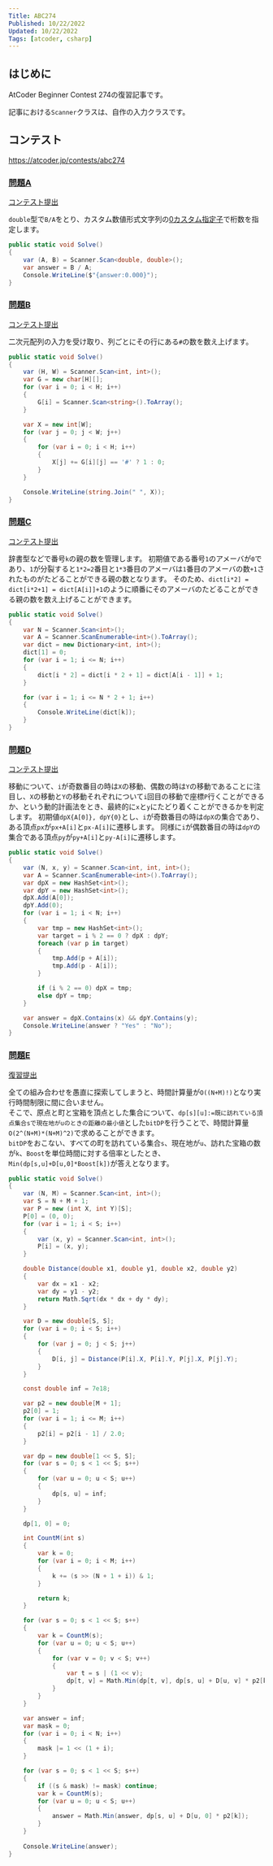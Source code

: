 ```yaml
---
Title: ABC274
Published: 10/22/2022
Updated: 10/22/2022
Tags: [atcoder, csharp]
---
```


## はじめに

AtCoder Beginner Contest 274の復習記事です。

記事における`Scanner`クラスは、自作の入力クラスです。

## コンテスト

<https://atcoder.jp/contests/abc274>

### [問題A](https://atcoder.jp/contests/abc274/tasks/abc274_a)

[コンテスト提出](https://atcoder.jp/contests/ABC274/submissions/35862184)

`double`型で`B/A`をとり、カスタム数値形式文字列の[0カスタム指定子](https://learn.microsoft.com/ja-jp/dotnet/standard/base-types/custom-numeric-format-strings#Specifier0)で桁数を指定します。

```csharp
public static void Solve()
{
    var (A, B) = Scanner.Scan<double, double>();
    var answer = B / A;
    Console.WriteLine($"{answer:0.000}");
}
```

### [問題B](https://atcoder.jp/contests/abc274/tasks/abc274_b)

[コンテスト提出](https://atcoder.jp/contests/ABC274/submissions/35864895)

二次元配列の入力を受け取り、列ごとにその行にある`#`の数を数え上げます。

```csharp
public static void Solve()
{
    var (H, W) = Scanner.Scan<int, int>();
    var G = new char[H][];
    for (var i = 0; i < H; i++)
    {
        G[i] = Scanner.Scan<string>().ToArray();
    }

    var X = new int[W];
    for (var j = 0; j < W; j++)
    {
        for (var i = 0; i < H; i++)
        {
            X[j] += G[i][j] == '#' ? 1 : 0;
        }
    }

    Console.WriteLine(string.Join(" ", X));
}
```

### [問題C](https://atcoder.jp/contests/abc274/tasks/abc274_c)

[コンテスト提出](https://atcoder.jp/contests/ABC274/submissions/35873509)

辞書型などで番号`k`の親の数を管理します。
初期値である番号`1`のアメーバが`0`であり、`1`が分裂すると`1*2=2`番目と`1*3`番目のアメーバは`1`番目のアメーバの数`+1`されたものがたどることができる親の数となります。
そのため、`dict[i*2] = dict[i*2+1] = dict[A[i]]+1`のように順番にそのアメーバのたどることができる親の数を数え上げることができます。

```csharp
public static void Solve()
{
    var N = Scanner.Scan<int>();
    var A = Scanner.ScanEnumerable<int>().ToArray();
    var dict = new Dictionary<int, int>();
    dict[1] = 0;
    for (var i = 1; i <= N; i++)
    {
        dict[i * 2] = dict[i * 2 + 1] = dict[A[i - 1]] + 1;
    }

    for (var i = 1; i <= N * 2 + 1; i++)
    {
        Console.WriteLine(dict[k]);
    }
}
```

### [問題D](https://atcoder.jp/contests/abc274/tasks/abc274_d)

[コンテスト提出](https://atcoder.jp/contests/ABC274/submissions/35880846)

移動について、`i`が奇数番目の時は`X`の移動、偶数の時は`Y`の移動であることに注目し、`X`の移動と`Y`の移動それぞれについて`i`回目の移動で座標`P`行くことができるか、という動的計画法をとき、最終的に`x`と`y`にたどり着くことができるかを判定します。
初期値`dpX{A[0]}, dpY{0}`とし、`i`が奇数番目の時は`dpX`の集合であり、ある頂点`px`が`px+A[i]`と`px-A[i]`に遷移します。
同様に`i`が偶数番目の時は`dpY`の集合である頂点`py`が`py+A[i]`と`py-A[i]`に遷移します。

```csharp
public static void Solve()
{
    var (N, x, y) = Scanner.Scan<int, int, int>();
    var A = Scanner.ScanEnumerable<int>().ToArray();
    var dpX = new HashSet<int>();
    var dpY = new HashSet<int>();
    dpX.Add(A[0]);
    dpY.Add(0);
    for (var i = 1; i < N; i++)
    {
        var tmp = new HashSet<int>();
        var target = i % 2 == 0 ? dpX : dpY;
        foreach (var p in target)
        {
            tmp.Add(p + A[i]);
            tmp.Add(p - A[i]);
        }

        if (i % 2 == 0) dpX = tmp;
        else dpY = tmp;
    }

    var answer = dpX.Contains(x) && dpY.Contains(y);
    Console.WriteLine(answer ? "Yes" : "No");
}
```

### [問題E](https://atcoder.jp/contests/abc274/tasks/abc274_e)

[復習提出](https://atcoder.jp/contests/ABC274/submissions/35898361)

全ての組み合わせを愚直に探索してしまうと、時間計算量が`O((N+M)!)`となり実行時間制限に間に合いません。  
そこで、原点と町と宝箱を頂点とした集合について、`dp[s][u]:=既に訪れている頂点集合sで現在地がuのときの距離の最小値`とした`bitDP`を行うことで、時間計算量`O(2^(N+M)*(N+M)^2)`で求めることができます。  
`bitDP`をおこない、すべての町を訪れている集合`s`、現在地が`u`、訪れた宝箱の数が`k`、`Boost`を単位時間に対する倍率としたとき、`Min(dp[s,u]+D[u,0]*Boost[k])`が答えとなります。

```csharp
public static void Solve()
{
    var (N, M) = Scanner.Scan<int, int>();
    var S = N + M + 1;
    var P = new (int X, int Y)[S];
    P[0] = (0, 0);
    for (var i = 1; i < S; i++)
    {
        var (x, y) = Scanner.Scan<int, int>();
        P[i] = (x, y);
    }

    double Distance(double x1, double y1, double x2, double y2)
    {
        var dx = x1 - x2;
        var dy = y1 - y2;
        return Math.Sqrt(dx * dx + dy * dy);
    }

    var D = new double[S, S];
    for (var i = 0; i < S; i++)
    {
        for (var j = 0; j < S; j++)
        {
            D[i, j] = Distance(P[i].X, P[i].Y, P[j].X, P[j].Y);
        }
    }

    const double inf = 7e18;

    var p2 = new double[M + 1];
    p2[0] = 1;
    for (var i = 1; i <= M; i++)
    {
        p2[i] = p2[i - 1] / 2.0;
    }

    var dp = new double[1 << S, S];
    for (var s = 0; s < 1 << S; s++)
    {
        for (var u = 0; u < S; u++)
        {
            dp[s, u] = inf;
        }
    }

    dp[1, 0] = 0;

    int CountM(int s)
    {
        var k = 0;
        for (var i = 0; i < M; i++)
        {
            k += (s >> (N + 1 + i)) & 1;
        }

        return k;
    }

    for (var s = 0; s < 1 << S; s++)
    {
        var k = CountM(s);
        for (var u = 0; u < S; u++)
        {
            for (var v = 0; v < S; v++)
            {
                var t = s | (1 << v);
                dp[t, v] = Math.Min(dp[t, v], dp[s, u] + D[u, v] * p2[k]);
            }
        }
    }

    var answer = inf;
    var mask = 0;
    for (var i = 0; i < N; i++)
    {
        mask |= 1 << (1 + i);
    }

    for (var s = 0; s < 1 << S; s++)
    {
        if ((s & mask) != mask) continue;
        var k = CountM(s);
        for (var u = 0; u < S; u++)
        {
            answer = Math.Min(answer, dp[s, u] + D[u, 0] * p2[k]);
        }
    }
    
    Console.WriteLine(answer);
}
```
